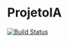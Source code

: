 # ProjetoIA

[![Build Status](https://dev.azure.com/egasparotto/Projeto%20IA/_apis/build/status/egasparotto.ProjetoIA?branchName=master)](https://dev.azure.com/egasparotto/Projeto%20IA/_build/latest?definitionId=19&branchName=master)
